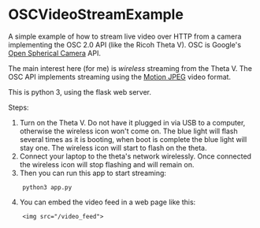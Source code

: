 # OSCVideoStreamExample
A simple example of how to stream live video over HTTP from a camera implementing the OSC 2.0 API (like the Ricoh Theta V). OSC is Google's [Open Spherical Camera](https://developers.google.com/streetview/open-spherical-camera/) API.

The main interest here (for me) is *wireless* streaming from the Theta V. The OSC API implements streaming using the [Motion JPEG](https://en.wikipedia.org/wiki/Motion_JPEG) video format.

This is python 3, using the flask web server. 

Steps:
1. Turn on the Theta V. Do not have it plugged in via USB to a computer, otherwise the wireless icon won't come on.
The blue light will flash several times as it is booting, when boot is complete the blue light will stay one.  The wireless icon will start to flash on the theta.
2. Connect your laptop to the theta's network wirelessly. Once connected the wireless icon will stop flashing and will remain on.
3. Then you can run this app to start streaming:
````
    python3 app.py
````
4. You can embed the video feed in a web page like this:
````
    <img src="/video_feed">
````

